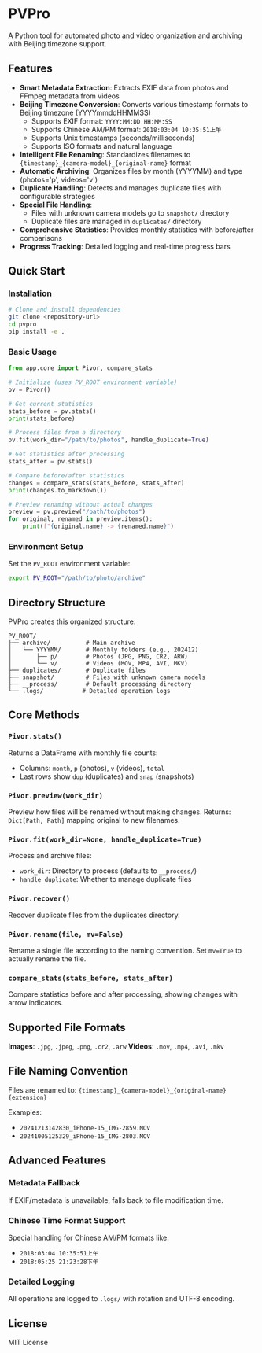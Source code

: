 # PVPro

A Python tool for automated photo and video organization and archiving with Beijing timezone support.

## Features

- **Smart Metadata Extraction**: Extracts EXIF data from photos and FFmpeg metadata from videos
- **Beijing Timezone Conversion**: Converts various timestamp formats to Beijing timezone (YYYYmmddHHMMSS)
  - Supports EXIF format: `YYYY:MM:DD HH:MM:SS`
  - Supports Chinese AM/PM format: `2018:03:04 10:35:51上午`
  - Supports Unix timestamps (seconds/milliseconds)
  - Supports ISO formats and natural language
- **Intelligent File Renaming**: Standardizes filenames to `{timestamp}_{camera-model}_{original-name}` format
- **Automatic Archiving**: Organizes files by month (YYYYMM) and type (photos='p', videos='v')
- **Duplicate Handling**: Detects and manages duplicate files with configurable strategies
- **Special File Handling**: 
  - Files with unknown camera models go to `snapshot/` directory
  - Duplicate files are managed in `duplicates/` directory
- **Comprehensive Statistics**: Provides monthly statistics with before/after comparisons
- **Progress Tracking**: Detailed logging and real-time progress bars

## Quick Start

### Installation

```bash
# Clone and install dependencies
git clone <repository-url>
cd pvpro
pip install -e .
```

### Basic Usage

```python
from app.core import Pivor, compare_stats

# Initialize (uses PV_ROOT environment variable)
pv = Pivor()

# Get current statistics
stats_before = pv.stats()
print(stats_before)

# Process files from a directory
pv.fit(work_dir="/path/to/photos", handle_duplicate=True)

# Get statistics after processing
stats_after = pv.stats()

# Compare before/after statistics
changes = compare_stats(stats_before, stats_after)
print(changes.to_markdown())

# Preview renaming without actual changes
preview = pv.preview("/path/to/photos")
for original, renamed in preview.items():
    print(f"{original.name} -> {renamed.name}")
```

### Environment Setup

Set the `PV_ROOT` environment variable:

```bash
export PV_ROOT="/path/to/photo/archive"
```

## Directory Structure

PVPro creates this organized structure:

```
PV_ROOT/
├── archive/          # Main archive
│   └── YYYYMM/       # Monthly folders (e.g., 202412)
│       ├── p/        # Photos (JPG, PNG, CR2, ARW)
│       └── v/        # Videos (MOV, MP4, AVI, MKV)
├── duplicates/       # Duplicate files
├── snapshot/         # Files with unknown camera models
├── __process/        # Default processing directory
└── .logs/           # Detailed operation logs
```

## Core Methods

### `Pivor.stats()`
Returns a DataFrame with monthly file counts:
- Columns: `month`, `p` (photos), `v` (videos), `total`
- Last rows show `dup` (duplicates) and `snap` (snapshots)

### `Pivor.preview(work_dir)`
Preview how files will be renamed without making changes.
Returns: `Dict[Path, Path]` mapping original to new filenames.

### `Pivor.fit(work_dir=None, handle_duplicate=True)`
Process and archive files:
- `work_dir`: Directory to process (defaults to `__process/`)
- `handle_duplicate`: Whether to manage duplicate files

### `Pivor.recover()`
Recover duplicate files from the duplicates directory.

### `Pivor.rename(file, mv=False)`
Rename a single file according to the naming convention.
Set `mv=True` to actually rename the file.

### `compare_stats(stats_before, stats_after)`
Compare statistics before and after processing, showing changes with arrow indicators.

## Supported File Formats

**Images**: `.jpg`, `.jpeg`, `.png`, `.cr2`, `.arw`
**Videos**: `.mov`, `.mp4`, `.avi`, `.mkv`

## File Naming Convention

Files are renamed to: `{timestamp}_{camera-model}_{original-name}{extension}`

Examples:
- `20241213142830_iPhone-15_IMG-2859.MOV`
- `20241005125329_iPhone-15_IMG-2803.MOV`

## Advanced Features

### Metadata Fallback
If EXIF/metadata is unavailable, falls back to file modification time.

### Chinese Time Format Support
Special handling for Chinese AM/PM formats like:
- `2018:03:04 10:35:51上午`
- `2018:05:25 21:23:28下午`

### Detailed Logging
All operations are logged to `.logs/` with rotation and UTF-8 encoding.

## License

MIT License